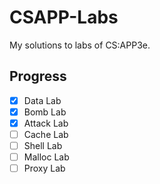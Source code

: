 # CSAPP-Labs
My solutions to labs of CS:APP3e.

## Progress
- [x] Data Lab
- [x] Bomb Lab
- [x] Attack Lab
- [ ] Cache Lab
- [ ] Shell Lab
- [ ] Malloc Lab
- [ ] Proxy Lab